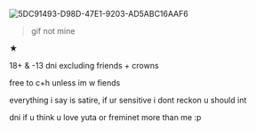 ![5DC91493-D98D-47E1-9203-AD5ABC16AAF6](https://github.com/Iungs/kidneys/assets/147779186/75aa5064-43c7-4966-ba4a-723c15c6e24e)
>gif not mine 

★

18+ & -13 dni excluding friends + crowns

free to c+h unless im w fiends

everything i say is satire, if ur sensitive i dont reckon u should int

dni if u think u love yuta or freminet more than me :p
